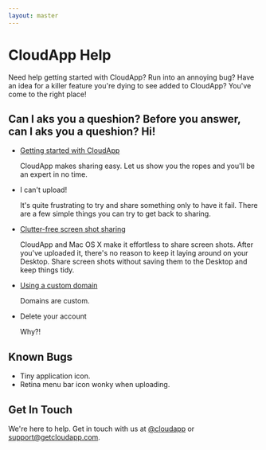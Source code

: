 ```yaml
---
layout: master
---
```


# CloudApp Help

Need help getting started with CloudApp? Run into an annoying bug? Have an idea
for a killer feature you're dying to see added to CloudApp? You've come to the
right place!

## Can I aks you a queshion? Before you answer, can I aks you a queshion? Hi!

 - [Getting started with CloudApp][start]

   CloudApp makes sharing easy. Let us show you the ropes and you'll be an
   expert in no time.

 - I can't upload!

   It's quite frustrating to try and share something only to have it fail. There
   are a few simple things you can try to get back to sharing.

 - [Clutter-free screen shot sharing][clutter]

   CloudApp and Mac OS X make it effortless to share screen shots. After you've
   uploaded it, there's no reason to keep it laying around on your Desktop.
   Share screen shots without saving them to the Desktop and keep things tidy.

 - [Using a custom domain][domain]

   Domains are custom.

 - Delete your account

   Why?!

## Known Bugs

 - Tiny application icon.
 - Retina menu bar icon wonky when uploading.

## Get In Touch

We're here to help. Get in touch with us at [@cloudapp][twitter] or
[support@getcloudapp.com][email].


[start]:   /getting-started
[domain]:  /custom-domain
[clutter]: /clutter-free-screen-shot-sharing
[twitter]: http://twitter.com/cloudapp
[email]:   mailto:support@getcloudapp.com
